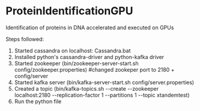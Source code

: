 # ProteinIdentificationGPU
Identification of proteins in DNA accelerated and executed on GPUs

Steps followed:
1. Started cassandra on localhost: Cassandra.bat
2. Installed python's cassandra-driver and python-kafka driver
3. Started zookeeper (bin/zookeeper-server-start.sh config/zookeeper.properties) #changed zookeper port to 2180 + config/server
4. Started kafka server (bin/kafka-server-start.sh config/server.properties)
5. Created a topic (bin/kafka-topics.sh --create --zookeeper localhost:2180 --replication-factor 1 --partitions 1 --topic xtandemtest)
6. Run the python file
